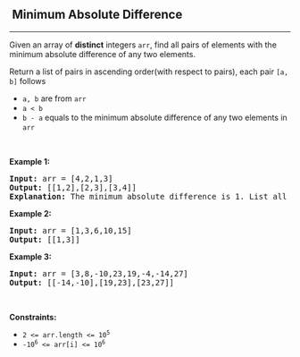 <h2>  Minimum Absolute Difference</h2><hr><div><p>Given an array of <strong>distinct</strong> integers <code>arr</code>, find all pairs of elements with the minimum absolute difference of any two elements.</p>

<p>Return a list of pairs in ascending order(with respect to pairs), each pair <code>[a, b]</code> follows</p>

<ul>
	<li><code>a, b</code> are from <code>arr</code></li>
	<li><code>a &lt; b</code></li>
	<li><code>b - a</code> equals to the minimum absolute difference of any two elements in <code>arr</code></li>
</ul>

<p>&nbsp;</p>
<p><strong class="example">Example 1:</strong></p>

<pre><strong>Input:</strong> arr = [4,2,1,3]
<strong>Output:</strong> [[1,2],[2,3],[3,4]]
<strong>Explanation: </strong>The minimum absolute difference is 1. List all pairs with difference equal to 1 in ascending order.</pre>

<p><strong class="example">Example 2:</strong></p>

<pre><strong>Input:</strong> arr = [1,3,6,10,15]
<strong>Output:</strong> [[1,3]]
</pre>

<p><strong class="example">Example 3:</strong></p>

<pre><strong>Input:</strong> arr = [3,8,-10,23,19,-4,-14,27]
<strong>Output:</strong> [[-14,-10],[19,23],[23,27]]
</pre>

<p>&nbsp;</p>
<p><strong>Constraints:</strong></p>

<ul>
	<li><code>2 &lt;= arr.length &lt;= 10<sup>5</sup></code></li>
	<li><code>-10<sup>6</sup> &lt;= arr[i] &lt;= 10<sup>6</sup></code></li>
</ul>
</div>